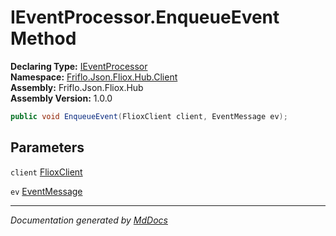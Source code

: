 ﻿<!--  
  <auto-generated>   
    The contents of this file were generated by a tool.  
    Changes to this file may be list if the file is regenerated  
  </auto-generated>   
-->

# IEventProcessor.EnqueueEvent Method

**Declaring Type:** [IEventProcessor](../index.md)  
**Namespace:** [Friflo.Json.Fliox.Hub.Client](../../index.md)  
**Assembly:** Friflo.Json.Fliox.Hub  
**Assembly Version:** 1.0.0

```csharp
public void EnqueueEvent(FlioxClient client, EventMessage ev);
```

## Parameters

`client`  [FlioxClient](../../FlioxClient/index.md)

`ev`  [EventMessage](../../../Protocol/EventMessage/index.md)

___

*Documentation generated by [MdDocs](https://github.com/ap0llo/mddocs)*
